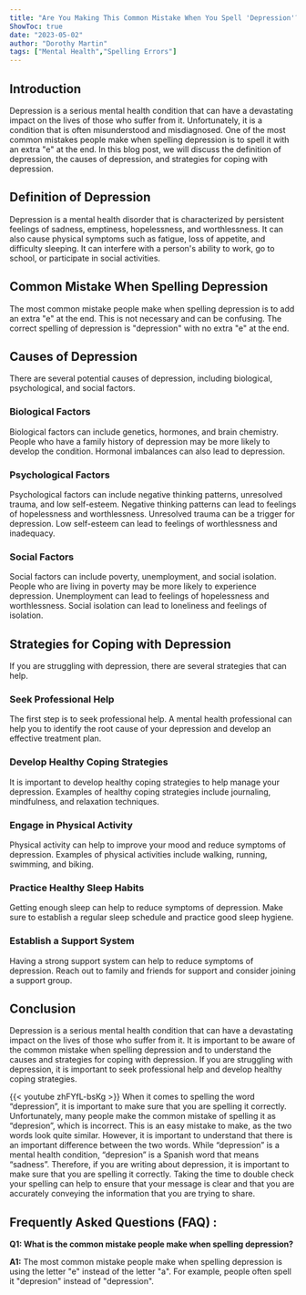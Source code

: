```yaml
---
title: "Are You Making This Common Mistake When You Spell 'Depression'? Find Out Now!"
ShowToc: true 
date: "2023-05-02"
author: "Dorothy Martin" 
tags: ["Mental Health","Spelling Errors"]
---
```

## Introduction
Depression is a serious mental health condition that can have a devastating impact on the lives of those who suffer from it. Unfortunately, it is a condition that is often misunderstood and misdiagnosed. One of the most common mistakes people make when spelling depression is to spell it with an extra "e" at the end. In this blog post, we will discuss the definition of depression, the causes of depression, and strategies for coping with depression. 

## Definition of Depression
Depression is a mental health disorder that is characterized by persistent feelings of sadness, emptiness, hopelessness, and worthlessness. It can also cause physical symptoms such as fatigue, loss of appetite, and difficulty sleeping. It can interfere with a person's ability to work, go to school, or participate in social activities. 

## Common Mistake When Spelling Depression
The most common mistake people make when spelling depression is to add an extra "e" at the end. This is not necessary and can be confusing. The correct spelling of depression is "depression" with no extra "e" at the end. 

## Causes of Depression
There are several potential causes of depression, including biological, psychological, and social factors. 

### Biological Factors
Biological factors can include genetics, hormones, and brain chemistry. People who have a family history of depression may be more likely to develop the condition. Hormonal imbalances can also lead to depression. 

### Psychological Factors
Psychological factors can include negative thinking patterns, unresolved trauma, and low self-esteem. Negative thinking patterns can lead to feelings of hopelessness and worthlessness. Unresolved trauma can be a trigger for depression. Low self-esteem can lead to feelings of worthlessness and inadequacy. 

### Social Factors
Social factors can include poverty, unemployment, and social isolation. People who are living in poverty may be more likely to experience depression. Unemployment can lead to feelings of hopelessness and worthlessness. Social isolation can lead to loneliness and feelings of isolation. 

## Strategies for Coping with Depression
If you are struggling with depression, there are several strategies that can help. 

### Seek Professional Help
The first step is to seek professional help. A mental health professional can help you to identify the root cause of your depression and develop an effective treatment plan. 

### Develop Healthy Coping Strategies
It is important to develop healthy coping strategies to help manage your depression. Examples of healthy coping strategies include journaling, mindfulness, and relaxation techniques. 

### Engage in Physical Activity
Physical activity can help to improve your mood and reduce symptoms of depression. Examples of physical activities include walking, running, swimming, and biking. 

### Practice Healthy Sleep Habits
Getting enough sleep can help to reduce symptoms of depression. Make sure to establish a regular sleep schedule and practice good sleep hygiene. 

### Establish a Support System
Having a strong support system can help to reduce symptoms of depression. Reach out to family and friends for support and consider joining a support group. 

## Conclusion
Depression is a serious mental health condition that can have a devastating impact on the lives of those who suffer from it. It is important to be aware of the common mistake when spelling depression and to understand the causes and strategies for coping with depression. If you are struggling with depression, it is important to seek professional help and develop healthy coping strategies.

{{< youtube zhFYfL-bsKg >}} 
When it comes to spelling the word “depression”, it is important to make sure that you are spelling it correctly. Unfortunately, many people make the common mistake of spelling it as “depresion”, which is incorrect. This is an easy mistake to make, as the two words look quite similar. However, it is important to understand that there is an important difference between the two words. While “depression” is a mental health condition, “depresion” is a Spanish word that means “sadness”. Therefore, if you are writing about depression, it is important to make sure that you are spelling it correctly. Taking the time to double check your spelling can help to ensure that your message is clear and that you are accurately conveying the information that you are trying to share.

## Frequently Asked Questions (FAQ) :
**Q1: What is the common mistake people make when spelling depression?**

**A1:** The most common mistake people make when spelling depression is using the letter "e" instead of the letter "a". For example, people often spell it "depresion" instead of "depression".





